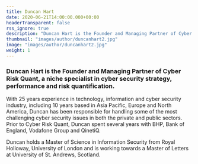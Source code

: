```yaml
---
title: Duncan Hart
date: 2020-06-21T14:00:00.000+00:00
headerTransparent: false
rss_ignore: true
description: "Duncan Hart is the Founder and Managing Partner of Cyber Risk Quant, a niche specialist in cyber security strategy, performance and risk quantification."
thumbnail: "images/author/duncanhart2.jpg"
image: "images/author/duncanhart2.jpg"
weight: 1
---
```

### Duncan Hart is the Founder and Managing Partner of Cyber Risk Quant, a niche specialist in cyber security strategy, performance and risk quantification.

With 25 years experience in technology, information and cyber security industry, including 10 years based in Asia Pacific, Europe and North America, Duncan has been responsible for handling some of the most challenging cyber security issues in both the private and public sectors. Prior to Cyber Risk Quant, Duncan spent several years with BHP, Bank of England, Vodafone Group and QinetiQ. 
 
Duncan holds a Master of Science in Information Security from Royal Holloway, University of London and is working towards a Master of Letters at University of St. Andrews, Scotland.
